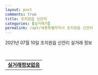 ```yaml
---
layout: post
comments: true
title: 조치원읍 신안리
categories: [실거래가]
permalink: /apt/세종특별자치시 조치원읍 신안리
---
```


2021년 07월 10일 조치원읍 신안리 실거래 정보

<script type="text/javascript">
  google.charts.load('current', {'packages':['corechart']});
  google.charts.setOnLoadCallback(drawChart);

  function drawChart() {
    var data = google.visualization.arrayToDataTable([['거래일', '매매', '전월세', '전매'], ['20-07', 16, 9, 0], ['20-08', 40, 8, 0], ['20-09', 18, 11, 0], ['20-10', 14, 13, 0], ['20-11', 36, 9, 0], ['20-12', 37, 19, 0], ['21-01', 36, 19, 0], ['21-02', 14, 10, 0], ['21-03', 17, 14, 0], ['21-04', 16, 13, 0], ['21-05', 18, 6, 0], ['21-06', 10, 10, 0]]);

    var options = {
      title: '최근 1년간 유형별 거래량 추이',
      legend: { position: 'bottom' }
    };

    var chart = new google.visualization.LineChart(document.getElementById('columnchart_material'));
    chart.draw(data, (options));년간 
  }
</script>

<div id="columnchart_material" style="width: 95%; margin-left: -35px; display: block"></div>
<br>
<table>
  <tr>
    <td colspan="4" style="font-weight: bold;"><a href="https://search.naver.com/search.naver?query=조치원읍 신안리 실거래정보없음">실거래정보없음</a></td>
  </tr>
    
</table>
    